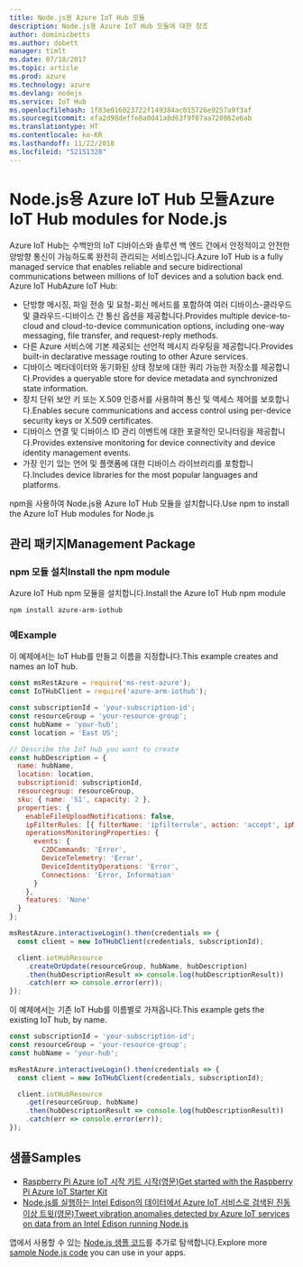 ```yaml
---
title: Node.js용 Azure IoT Hub 모듈
description: Node.js용 Azure IoT Hub 모듈에 대한 참조
author: dominicbetts
ms.author: dobett
manager: timlt
ms.date: 07/18/2017
ms.topic: article
ms.prod: azure
ms.technology: azure
ms.devlang: nodejs
ms.service: IoT Hub
ms.openlocfilehash: 1f83e016023722f149384ac015726e9257a9f3af
ms.sourcegitcommit: efa2d98deffe8a0d41a8d63f9f07aa720862e6ab
ms.translationtype: HT
ms.contentlocale: ko-KR
ms.lasthandoff: 11/22/2018
ms.locfileid: "52151328"
---
```

# <a name="azure-iot-hub-modules-for-nodejs"></a><span data-ttu-id="e0595-103">Node.js용 Azure IoT Hub 모듈</span><span class="sxs-lookup"><span data-stu-id="e0595-103">Azure IoT Hub modules for Node.js</span></span>

<span data-ttu-id="e0595-104">Azure IoT Hub는 수백만의 IoT 디바이스와 솔루션 백 엔드 간에서 안정적이고 안전한 양방향 통신이 가능하도록 완전히 관리되는 서비스입니다.</span><span class="sxs-lookup"><span data-stu-id="e0595-104">Azure IoT Hub is a fully managed service that enables reliable and secure bidirectional communications between millions of IoT devices and a solution back end.</span></span> <span data-ttu-id="e0595-105">Azure IoT Hub</span><span class="sxs-lookup"><span data-stu-id="e0595-105">Azure IoT Hub:</span></span>
- <span data-ttu-id="e0595-106">단방향 메시징, 파일 전송 및 요청-회신 메서드를 포함하여 여러 디바이스-클라우드 및 클라우드-디바이스 간 통신 옵션을 제공합니다.</span><span class="sxs-lookup"><span data-stu-id="e0595-106">Provides multiple device-to-cloud and cloud-to-device communication options, including one-way messaging, file transfer, and request-reply methods.</span></span>
- <span data-ttu-id="e0595-107">다른 Azure 서비스에 기본 제공되는 선언적 메시지 라우팅을 제공합니다.</span><span class="sxs-lookup"><span data-stu-id="e0595-107">Provides built-in declarative message routing to other Azure services.</span></span>
- <span data-ttu-id="e0595-108">디바이스 메타데이터와 동기화된 상태 정보에 대한 쿼리 가능한 저장소를 제공합니다.</span><span class="sxs-lookup"><span data-stu-id="e0595-108">Provides a queryable store for device metadata and synchronized state information.</span></span>
- <span data-ttu-id="e0595-109">장치 단위 보안 키 또는 X.509 인증서를 사용하여 통신 및 액세스 제어를 보호합니다.</span><span class="sxs-lookup"><span data-stu-id="e0595-109">Enables secure communications and access control using per-device security keys or X.509 certificates.</span></span>
- <span data-ttu-id="e0595-110">디바이스 연결 및 디바이스 ID 관리 이벤트에 대한 포괄적인 모니터링을 제공합니다.</span><span class="sxs-lookup"><span data-stu-id="e0595-110">Provides extensive monitoring for device connectivity and device identity management events.</span></span>
- <span data-ttu-id="e0595-111">가장 인기 있는 언어 및 플랫폼에 대한 디바이스 라이브러리를 포함합니다.</span><span class="sxs-lookup"><span data-stu-id="e0595-111">Includes device libraries for the most popular languages and platforms.</span></span>

<span data-ttu-id="e0595-112">npm을 사용하여 Node.js용 Azure IoT Hub 모듈을 설치합니다.</span><span class="sxs-lookup"><span data-stu-id="e0595-112">Use npm to install the Azure IoT Hub modules for Node.js</span></span>

## <a name="management-package"></a><span data-ttu-id="e0595-113">관리 패키지</span><span class="sxs-lookup"><span data-stu-id="e0595-113">Management Package</span></span>

### <a name="install-the-npm-module"></a><span data-ttu-id="e0595-114">npm 모듈 설치</span><span class="sxs-lookup"><span data-stu-id="e0595-114">Install the npm module</span></span>

<span data-ttu-id="e0595-115">Azure IoT Hub npm 모듈을 설치합니다.</span><span class="sxs-lookup"><span data-stu-id="e0595-115">Install the Azure IoT Hub npm module</span></span>

```bash
npm install azure-arm-iothub
```

### <a name="example"></a><span data-ttu-id="e0595-116">예</span><span class="sxs-lookup"><span data-stu-id="e0595-116">Example</span></span>

<span data-ttu-id="e0595-117">이 예제에서는 IoT Hub를 만들고 이름을 지정합니다.</span><span class="sxs-lookup"><span data-stu-id="e0595-117">This example creates and names an IoT hub.</span></span>

```javascript
const msRestAzure = require('ms-rest-azure');
const IoTHubClient = require('azure-arm-iothub');

const subscriptionId = 'your-subscription-id';
const resourceGroup = 'your-resource-group';
const hubName = 'your-hub';
const location = 'East US';

// Describe the IoT hub you want to create
const hubDescription = {
  name: hubName,
  location: location,
  subscriptionid: subscriptionId,
  resourcegroup: resourceGroup,
  sku: { name: 'S1', capacity: 2 },
  properties: {
    enableFileUploadNotifications: false,
    ipFilterRules: [{ filterName: 'ipfilterrule', action: 'accept', ipMask: '0.0.0.0/0' }],
    operationsMonitoringProperties: {
      events: {
        C2DCommands: 'Error',
        DeviceTelemetry: 'Error',
        DeviceIdentityOperations: 'Error',
        Connections: 'Error, Information'
      }
    },
    features: 'None'
  }
};

msRestAzure.interactiveLogin().then(credentials => {
  const client = new IoTHubClient(credentials, subscriptionId);

  client.iotHubResource
    .createOrUpdate(resourceGroup, hubName, hubDescription)
    .then(hubDescriptionResult => console.log(hubDescriptionResult))
    .catch(err => console.error(err));
});
```

<span data-ttu-id="e0595-118">이 예제에서는 기존 IoT Hub를 이름별로 가져옵니다.</span><span class="sxs-lookup"><span data-stu-id="e0595-118">This example gets the existing IoT hub, by name.</span></span>

```javascript
const subscriptionId = 'your-subscription-id';
const resourceGroup = 'your-resource-group';
const hubName = 'your-hub';

msRestAzure.interactiveLogin().then(credentials => {
  const client = new IoTHubClient(credentials, subscriptionId);

  client.iotHubResource
    .get(resourceGroup, hubName)
    .then(hubDescriptionResult => console.log(hubDescriptionResult))
    .catch(err => console.error(err));
});
```

## <a name="samples"></a><span data-ttu-id="e0595-119">샘플</span><span class="sxs-lookup"><span data-stu-id="e0595-119">Samples</span></span>

- [<span data-ttu-id="e0595-120">Raspberry Pi Azure IoT 시작 키트 시작(영문)</span><span class="sxs-lookup"><span data-stu-id="e0595-120">Get started with the Raspberry Pi Azure IoT Starter Kit</span></span>](https://azure.microsoft.com/resources/samples/iot-remote-monitoring-node-raspberrypi-getstartedkit/)
- [<span data-ttu-id="e0595-121">Node.js를 실행하는 Intel Edison의 데이터에서 Azure IoT 서비스로 검색된 진동 이상 트윗(영문)</span><span class="sxs-lookup"><span data-stu-id="e0595-121">Tweet vibration anomalies detected by Azure IoT services on data from an Intel Edison running Node.js</span></span>](https://azure.microsoft.com/resources/samples/iot-hub-nodejs-intel-edison-vibration-anomaly-detection/)

<span data-ttu-id="e0595-122">앱에서 사용할 수 있는 [Node.js 샘플 코드](https://azure.microsoft.com/resources/samples/?platform=nodejs)를 추가로 탐색합니다.</span><span class="sxs-lookup"><span data-stu-id="e0595-122">Explore more [sample Node.js code](https://azure.microsoft.com/resources/samples/?platform=nodejs) you can use in your apps.</span></span>
